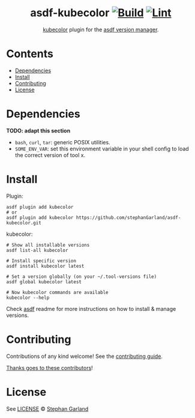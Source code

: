 <div align="center">

# asdf-kubecolor [![Build](https://github.com/stephanGarland/asdf-kubecolor/actions/workflows/build.yml/badge.svg)](https://github.com/stephanGarland/asdf-kubecolor/actions/workflows/build.yml) [![Lint](https://github.com/stephanGarland/asdf-kubecolor/actions/workflows/lint.yml/badge.svg)](https://github.com/stephanGarland/asdf-kubecolor/actions/workflows/lint.yml)


[kubecolor](https://github.com/stephanGarland/asdf-kubecolor) plugin for the [asdf version manager](https://asdf-vm.com).

</div>

# Contents

- [Dependencies](#dependencies)
- [Install](#install)
- [Contributing](#contributing)
- [License](#license)

# Dependencies

**TODO: adapt this section**

- `bash`, `curl`, `tar`: generic POSIX utilities.
- `SOME_ENV_VAR`: set this environment variable in your shell config to load the correct version of tool x.

# Install

Plugin:

```shell
asdf plugin add kubecolor
# or
asdf plugin add kubecolor https://github.com/stephanGarland/asdf-kubecolor.git
```

kubecolor:

```shell
# Show all installable versions
asdf list-all kubecolor

# Install specific version
asdf install kubecolor latest

# Set a version globally (on your ~/.tool-versions file)
asdf global kubecolor latest

# Now kubecolor commands are available
kubecolor --help
```

Check [asdf](https://github.com/asdf-vm/asdf) readme for more instructions on how to
install & manage versions.

# Contributing

Contributions of any kind welcome! See the [contributing guide](contributing.md).

[Thanks goes to these contributors](https://github.com/stephanGarland/asdf-kubecolor/graphs/contributors)!

# License

See [LICENSE](LICENSE) © [Stephan Garland](https://github.com/stephanGarland/)
